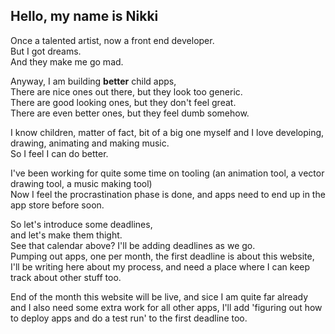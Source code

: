 
<div class='put-calendar-in-here'></div>
<script>
//let deadlines = [new Date(2022, 9, 31),new Date(2022, 9, 1), new Date(2022, 9, 15)];
let deadlines = [new Date(2022, 9, 31)];

buildCalendar(deadlines, new Date())
</script>


## Hello, my name is Nikki 

Once a talented artist, now a front end developer.  
But I got dreams.  
And they make me go mad.  

Anyway, I am building **better** child apps,  
There are nice ones out there, but they look too generic.  
There are good looking ones, but they don't feel great.  
There are even better ones, but they feel dumb somehow.  

I know children, matter of fact, bit of a big one myself and I love developing, drawing, animating and making music.  
So I feel I can do better.  

I've been working for quite some time on tooling (an animation tool, a vector drawing tool, a music making tool)  
Now I feel the procrastination phase is done, and apps need to end up in the app store before soon.




So let's introduce some deadlines,  
and let's make them thight.  
See that calendar above? I'll be adding deadlines as we go.  
Pumping out apps, one per month, the first deadline is about this website, I'll be writing here about my process, and need a place where I can keep track about other stuff too. 

End of the month this website will be live, and sice I am quite far already and I also need some extra work for all other apps, I'll add 'figuring out how to deploy apps and do a test run' to the first deadline too.



